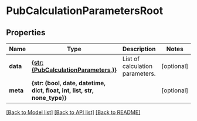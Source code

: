 # PubCalculationParametersRoot


## Properties
Name | Type | Description | Notes
------------ | ------------- | ------------- | -------------
**data** | [**{str: (PubCalculationParameters,)}**](PubCalculationParameters.md) | List of calculation parameters. | [optional] 
**meta** | **{str: (bool, date, datetime, dict, float, int, list, str, none_type)}** |  | [optional] 

[[Back to Model list]](../README.md#documentation-for-models) [[Back to API list]](../README.md#documentation-for-api-endpoints) [[Back to README]](../README.md)


